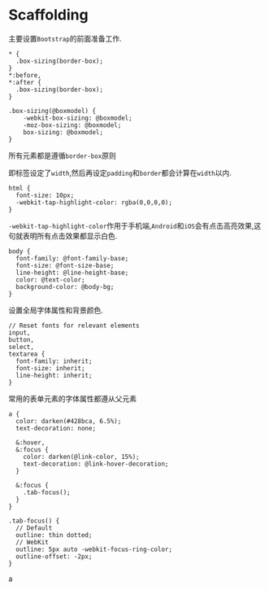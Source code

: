 # Scaffolding

主要设置`Bootstrap`的前面准备工作.

    * {
      .box-sizing(border-box);
    }
    *:before,
    *:after {
      .box-sizing(border-box);
    }
    
    .box-sizing(@boxmodel) {
        -webkit-box-sizing: @boxmodel;
        -moz-box-sizing: @boxmodel;
        box-sizing: @boxmodel;
    }


所有元素都是遵循`border-box`原则

即标签设定了`width`,然后再设定`padding`和`border`都会计算在`width`以内.

    html {
      font-size: 10px;
      -webkit-tap-highlight-color: rgba(0,0,0,0);
    }
    
`-webkit-tap-highlight-color`作用于手机端,`Android`和`iOS`会有点击高亮效果,这句就表明所有点击效果都显示白色.


    
    body {
      font-family: @font-family-base;
      font-size: @font-size-base;
      line-height: @line-height-base;
      color: @text-color;
      background-color: @body-bg;
    }
设置全局字体属性和背景颜色.
    
    // Reset fonts for relevant elements
    input,
    button,
    select,
    textarea {
      font-family: inherit;
      font-size: inherit;
      line-height: inherit;
    }

常用的表单元素的字体属性都遵从父元素


    a {
      color: darken(#428bca, 6.5%);
      text-decoration: none;
    
      &:hover,
      &:focus {
        color: darken(@link-color, 15%);
        text-decoration: @link-hover-decoration;
      }
    
      &:focus {
        .tab-focus();
      }
    }
    
    .tab-focus() {
      // Default
      outline: thin dotted;
      // WebKit
      outline: 5px auto -webkit-focus-ring-color;
      outline-offset: -2px;
    }


a    




